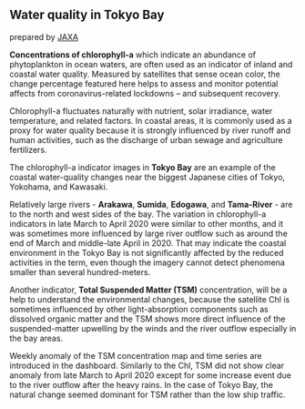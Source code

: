 ## Water quality in Tokyo Bay

prepared by [JAXA](https://global.jaxa.jp/)

**Concentrations of chlorophyll-a**  which indicate an abundance of phytoplankton in ocean waters, are often used as an indicator of inland and coastal water quality. Measured by satellites that sense ocean color, the change percentage featured here helps to assess and monitor potential affects from coronavirus-related lockdowns – and subsequent recovery.

Chlorophyll-a fluctuates naturally with nutrient, solar irradiance, water temperature, and related factors. In coastal areas, it is commonly used as a proxy for water quality because it is strongly influenced by river runoff and human activities, such as the discharge of urban sewage and agriculture fertilizers.

The chlorophyll-a indicator images in **Tokyo Bay** are an example of the coastal water-quality changes near the biggest Japanese cities of Tokyo, Yokohama, and Kawasaki.

Relatively large rivers - **Arakawa**, **Sumida**, **Edogawa**, and **Tama-River** - are to the north and west sides of the bay. The variation in chlorophyll-a indicators in late March to April 2020 were similar to other months, and it was sometimes more influenced by large river outflow such as around the end of March and middle-late April in 2020. That may indicate the coastal environment in the Tokyo Bay is not significantly affected by the reduced activities in the term, even though the imagery cannot detect phenomena smaller than several hundred-meters.

Another indicator, **Total Suspended Matter (TSM)** concentration, will be a help to understand the environmental changes, because the satellite Chl is sometimes influenced by other light-absorption components such as dissolved organic matter and the TSM shows more direct influence of the suspended-matter upwelling by the winds and the river outflow especially in the bay areas. 

Weekly anomaly of the TSM concentration map and time series are introduced in the dashboard. Similarly to the Chl, TSM did not show clear anomaly from late March to April 2020 except for some increase event due to the river outflow after the heavy rains. In the case of Tokyo Bay, the natural change seemed dominant for TSM rather than the low ship traffic.
